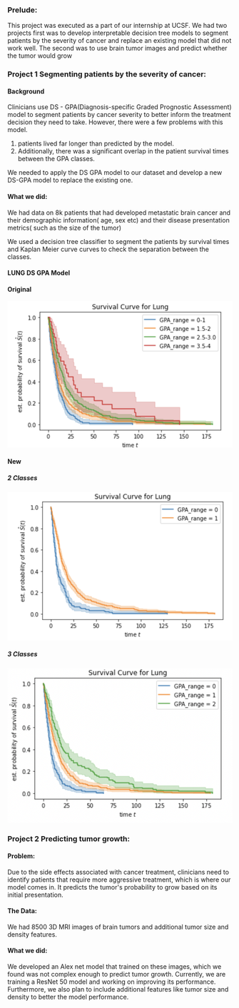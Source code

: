 
### Prelude:

This project was executed as a part of our internship at UCSF. We had two projects first was to develop interpretable decision tree models to
segment patients by the severity of cancer and replace an existing model that did not work well. The second was to use brain tumor images and predict whether the tumor would grow

### Project 1 Segmenting patients by the severity of cancer:

#### Background

Clinicians use DS - GPA(Diagnosis-specific Graded Prognostic Assessment) model to segment patients by cancer severity to better inform the treatment decision they need to take. However, there were a few problems with this model. 

1) patients lived far longer than predicted by the model. 
2) Additionally, there was a significant overlap in the patient survival times between the GPA classes.

We needed to apply the DS GPA model to our dataset and develop a new DS-GPA model to replace the existing one.

#### What we did:
We had data on 8k patients that had developed metastatic brain cancer and their demographic information( age, sex etc) and their disease presentation metrics( such as the size of the tumor)

We used a decision tree classifier to segment the patients by survival times and Kaplan Meier curve curves to check the separation between the classes.

#### LUNG DS GPA Model

#### Original

![](Lung_old.png)

#### New
##### 2 Classes

![](Lung_2class.png)

##### 3 Classes

![](Lung_3class.png)

#### 

### Project 2 Predicting tumor growth:

#### Problem:

Due to the side effects associated with cancer treatment, clinicians need to identify patients that require more aggressive treatment, which is where our model comes in. It predicts the tumor's probability to grow based on its initial presentation. 

#### The Data:

We had 8500 3D MRI images of brain tumors and additional tumor size and density features.

#### What we did:

We developed an Alex net model that trained on these images, which we found was not complex enough to predict tumor growth. Currently, we are training a ResNet 50 model and working on improving its performance. Furthermore, we also plan to include additional features like tumor size and density to better the model performance.
